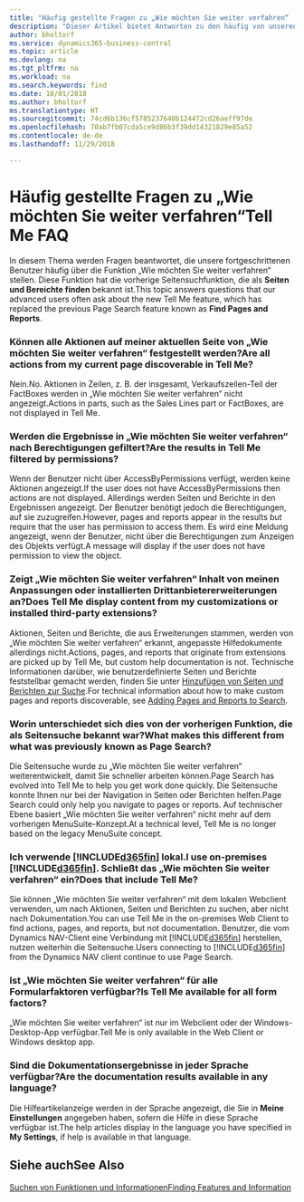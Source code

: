 ```yaml
---
title: "Häufig gestellte Fragen zu „Wie möchten Sie weiter verfahren“ | Microsoft Docs"
description: "Dieser Artikel bietet Antworten zu den häufig von unseren Partner und Debitoren über „Wie möchten Sie weiter verfahren“ gestellten Fragen."
author: bholtorf
ms.service: dynamics365-business-central
ms.topic: article
ms.devlang: na
ms.tgt_pltfrm: na
ms.workload: na
ms.search.keywords: find
ms.date: 10/01/2018
ms.author: bholtorf
ms.translationtype: HT
ms.sourcegitcommit: 74cd6b136cf5785237640b124472cd26aeff97de
ms.openlocfilehash: 70ab7fb07cda5ce9d86b3f39dd14321829e85a52
ms.contentlocale: de-de
ms.lasthandoff: 11/29/2018

---
```

# <a name="tell-me-faq"></a><span data-ttu-id="0c869-103">Häufig gestellte Fragen zu „Wie möchten Sie weiter verfahren“</span><span class="sxs-lookup"><span data-stu-id="0c869-103">Tell Me FAQ</span></span>
<span data-ttu-id="0c869-104">In diesem Thema werden Fragen beantwortet, die unsere fortgeschrittenen Benutzer häufig über die Funktion „Wie möchten Sie weiter verfahren“ stellen. Diese Funktion hat die vorherige Seitensuchfunktion, die als **Seiten und Bereichte finden** bekannt ist.</span><span class="sxs-lookup"><span data-stu-id="0c869-104">This topic answers questions that our advanced users often ask about the new Tell Me feature, which has replaced the previous Page Search feature known as **Find Pages and Reports**.</span></span>

### <a name="are-all-actions-from-my-current-page-discoverable-in-tell-me"></a><span data-ttu-id="0c869-105">Können alle Aktionen auf meiner aktuellen Seite von „Wie möchten Sie weiter verfahren“ festgestellt werden?</span><span class="sxs-lookup"><span data-stu-id="0c869-105">Are all actions from my current page discoverable in Tell Me?</span></span>
<span data-ttu-id="0c869-106">Nein.</span><span class="sxs-lookup"><span data-stu-id="0c869-106">No.</span></span> <span data-ttu-id="0c869-107">Aktionen in Zeilen, z. B. der insgesamt, Verkaufszeilen-Teil der FactBoxes werden in „Wie möchten Sie weiter verfahren“ nicht angezeigt.</span><span class="sxs-lookup"><span data-stu-id="0c869-107">Actions in parts, such as the Sales Lines part or FactBoxes, are not displayed in Tell Me.</span></span>

### <a name="are-the-results-in-tell-me-filtered-by-permissions"></a><span data-ttu-id="0c869-108">Werden die Ergebnisse in „Wie möchten Sie weiter verfahren“ nach Berechtigungen gefiltert?</span><span class="sxs-lookup"><span data-stu-id="0c869-108">Are the results in Tell Me filtered by permissions?</span></span>
<span data-ttu-id="0c869-109">Wenn der Benutzer nicht über AccessByPermissions verfügt, werden keine Aktionen angezeigt.</span><span class="sxs-lookup"><span data-stu-id="0c869-109">If the user does not have AccessByPermissions then actions are not displayed.</span></span> <span data-ttu-id="0c869-110">Allerdings werden Seiten und Berichte in den Ergebnissen angezeigt. Der Benutzer benötigt jedoch die Berechtigungen, auf sie zuzugreifen.</span><span class="sxs-lookup"><span data-stu-id="0c869-110">However, pages and reports appear in the results but require that the user has permission to access them.</span></span> <span data-ttu-id="0c869-111">Es wird eine Meldung angezeigt, wenn der Benutzer, nicht über die Berechtigungen zum Anzeigen des Objekts verfügt.</span><span class="sxs-lookup"><span data-stu-id="0c869-111">A message will display if the user does not have permission to view the object.</span></span>

### <a name="does-tell-me-display-content-from-my-customizations-or-installed-third-party-extensions"></a><span data-ttu-id="0c869-112">Zeigt „Wie möchten Sie weiter verfahren“ Inhalt von meinen Anpassungen oder installierten Drittanbietererweiterungen an?</span><span class="sxs-lookup"><span data-stu-id="0c869-112">Does Tell Me display content from my customizations or installed third-party extensions?</span></span>
<span data-ttu-id="0c869-113">Aktionen, Seiten und Berichte, die aus Erweiterungen stammen, werden von „Wie möchten Sie weiter verfahren“ erkannt, angepasste Hilfedokumente allerdings nicht.</span><span class="sxs-lookup"><span data-stu-id="0c869-113">Actions, pages, and reports that originate from extensions are picked up by Tell Me, but custom help documentation is not.</span></span> <span data-ttu-id="0c869-114">Technische Informationen darüber, wie benutzerdefinierte Seiten und Berichte feststellbar gemacht werden, finden Sie unter [Hinzufügen von Seiten und Berichten zur Suche](/dynamics365/business-central/dev-itpro/developer/devenv-al-menusuite-functionality).</span><span class="sxs-lookup"><span data-stu-id="0c869-114">For technical information about how to make custom pages and reports discoverable, see [Adding Pages and Reports to Search](/dynamics365/business-central/dev-itpro/developer/devenv-al-menusuite-functionality).</span></span>

### <a name="what-makes-this-different-from-what-was-previously-known-as-page-search"></a><span data-ttu-id="0c869-115">Worin unterschiedet sich dies von der vorherigen Funktion, die als Seitensuche bekannt war?</span><span class="sxs-lookup"><span data-stu-id="0c869-115">What makes this different from what was previously known as Page Search?</span></span>
<span data-ttu-id="0c869-116">Die Seitensuche wurde zu „Wie möchten Sie weiter verfahren“ weiterentwickelt, damit Sie schneller arbeiten können.</span><span class="sxs-lookup"><span data-stu-id="0c869-116">Page Search has evolved into Tell Me to help you get work done quickly.</span></span> <span data-ttu-id="0c869-117">Die Seitensuche konnte Ihnen nur bei der Navigation in Seiten oder Berichten helfen.</span><span class="sxs-lookup"><span data-stu-id="0c869-117">Page Search could only help you navigate to pages or reports.</span></span> <span data-ttu-id="0c869-118">Auf technischer Ebene basiert „Wie möchten Sie weiter verfahren“ nicht mehr auf dem vorherigen MenuSuite-Konzept.</span><span class="sxs-lookup"><span data-stu-id="0c869-118">At a technical level, Tell Me is no longer based on the legacy MenuSuite concept.</span></span>

### <a name="i-use-on-premises-included365finincludesd365finmdmd-does-that-include-tell-me"></a><span data-ttu-id="0c869-119">Ich verwende [!INCLUDE[d365fin](includes/d365fin_md.md)] lokal.</span><span class="sxs-lookup"><span data-stu-id="0c869-119">I use on-premises [!INCLUDE[d365fin](includes/d365fin_md.md)].</span></span> <span data-ttu-id="0c869-120">Schließt das „Wie möchten Sie weiter verfahren“ ein?</span><span class="sxs-lookup"><span data-stu-id="0c869-120">Does that include Tell Me?</span></span>
<span data-ttu-id="0c869-121">Sie können „Wie möchten Sie weiter verfahren“ mit dem lokalen Webclient verwenden, um nach Aktionen, Seiten und Berichten zu suchen, aber nicht nach Dokumentation.</span><span class="sxs-lookup"><span data-stu-id="0c869-121">You can use Tell Me in the on-premises Web Client to find actions, pages, and reports, but not documentation.</span></span> <span data-ttu-id="0c869-122">Benutzer, die vom Dynamics NAV-Client eine Verbindung mit [!INCLUDE[d365fin](includes/d365fin_md.md)] herstellen, nutzen weiterhin die Seitensuche.</span><span class="sxs-lookup"><span data-stu-id="0c869-122">Users connecting to [!INCLUDE[d365fin](includes/d365fin_md.md)] from the Dynamics NAV client continue to use Page Search.</span></span>

### <a name="is-tell-me-available-for-all-form-factors"></a><span data-ttu-id="0c869-123">Ist „Wie möchten Sie weiter verfahren“ für alle Formularfaktoren verfügbar?</span><span class="sxs-lookup"><span data-stu-id="0c869-123">Is Tell Me available for all form factors?</span></span>
<span data-ttu-id="0c869-124">„Wie möchten Sie weiter verfahren“ ist nur im Webclient oder der Windows-Desktop-App verfügbar.</span><span class="sxs-lookup"><span data-stu-id="0c869-124">Tell Me is only available in the Web Client or Windows desktop app.</span></span>

### <a name="are-the-documentation-results-available-in-any-language"></a><span data-ttu-id="0c869-125">Sind die Dokumentationsergebnisse in jeder Sprache verfügbar?</span><span class="sxs-lookup"><span data-stu-id="0c869-125">Are the documentation results available in any language?</span></span>
<span data-ttu-id="0c869-126">Die Hilfeartikelanzeige werden in der Sprache angezeigt, die Sie in **Meine Einstellungen** angegeben haben, sofern die Hilfe in diese Sprache verfügbar ist.</span><span class="sxs-lookup"><span data-stu-id="0c869-126">The help articles display in the language you have specified in **My Settings**, if help is available in that language.</span></span>

## <a name="see-also"></a><span data-ttu-id="0c869-127">Siehe auch</span><span class="sxs-lookup"><span data-stu-id="0c869-127">See Also</span></span>  
[<span data-ttu-id="0c869-128">Suchen von Funktionen und Informationen</span><span class="sxs-lookup"><span data-stu-id="0c869-128">Finding Features and Information</span></span>](ui-search.md)

